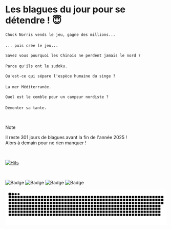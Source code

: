
<h1>Les blagues du jour pour se détendre ! 😇</h1>

```diff
Chuck Norris vends le jeu, gagne des millions...

... puis crée le jeu...
```

```diff
Savez vous pourquoi les Chinois ne perdent jamais le nord ?

Parce qu'ils ont le sudoku.
```

```diff
Qu'est-ce qui sépare l'espèce humaine du singe ?

La mer Méditerranée.
```

```diff
Quel est le comble pour un campeur nordiste ?

Démonter sa tante.
```

<br/>

> [!NOTE]
> Il reste 301 jours de blagues avant la fin de l'année 2025 ! <br/>
> Alors à demain pour ne rien manquer !

<br/>


[![Hits](https://hits.seeyoufarm.com/api/count/incr/badge.svg?url=https%3A%2F%2Fgithub.com%2FClems02%2Fhit-counter&count_bg=%23003E80&title_bg=%235C9FE1&icon=powershell.svg&icon_color=%23FFFFFF&title=Visite&edge_flat=false)](https://hits.seeyoufarm.com)


<br/>


![Badge](https://img.shields.io/badge/Last%20updated%20on-white?style=for-the-badge&logo=clockify)   ![Badge](https://img.shields.io/badge/06/03-white?style=for-the-badge) ![Badge](https://img.shields.io/badge/at-white?style=for-the-badge) ![Badge](https://img.shields.io/badge/03:05-white?style=for-the-badge)


<p align="center">
 <img width="1000" src="assets/github-snake.svg" alt="snake"/>
</p>
